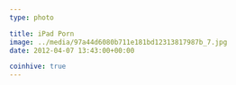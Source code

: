 ```yaml
---
type: photo

title: iPad Porn
image: ../media/97a44d6080b711e181bd12313817987b_7.jpg
date: 2012-04-07 13:43:00+00:00

coinhive: true
---
```


